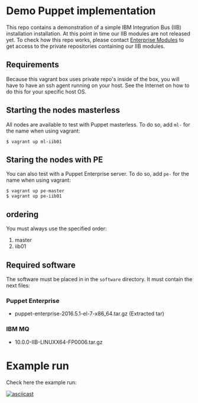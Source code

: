 # Demo Puppet implementation

This repo contains a demonstration of a simple IBM Integration Bus (IIB) installation installation. At this point in time our IIB modules are not released yet. To check how this repo works, please contact [Enterprise Modules](email:info@enterprisemodules.com) to get access to the private repositories containing our IIB modules.

## Requirements

Because this vagrant box uses private repo's inside of the box, you will have to have an ssh agent running on your host. See the Internet on how to do this for your specific host OS.

## Starting the nodes masterless

All nodes are available to test with Puppet masterless. To do so, add `ml-` for the name when using vagrant:

```
$ vagrant up ml-iib01
```

## Staring the nodes with PE

You can also test with a Puppet Enterprise server. To do so, add `pe-` for the name when using vagrant:

```
$ vagrant up pe-master
$ vagrant up pe-iib01
```

## ordering

You must always use the specified order:

1. master
2. iib01

## Required software

The software must be placed in in the `software` directory. It must contain the next files:

### Puppet Enterprise
- puppet-enterprise-2016.5.1-el-7-x86_64.tar.gz (Extracted tar)


### IBM MQ
- 10.0.0-IIB-LINUXX64-FP0006.tar.gz
# Example run

Check here the example run:

[![asciicast](https://asciinema.org/a/109018.png)](https://asciinema.org/a/109018)
